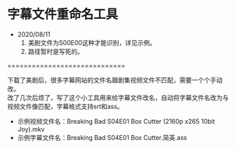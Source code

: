 # 字幕文件重命名工具
- 2020/08/11
  1. 美剧文件为S00E00这种才能识别，详见示例。
  2. 路径暂时是写死的。

=============================

下载了美剧后，很多字幕网站的文件名跟剧集视频文件不匹配，需要一个个手动改。<br>
改了几次后烦了，写了这个小工具用来给字幕文件改名，自动将字幕文件名改为与视频文件像匹配，字幕格式支持srt和ass。<br>
- 示例视频文件名：Breaking Bad S04E01 Box Cutter (2160p x265 10bit Joy).mkv<br>
- 示例字幕文件名：Breaking Bad S04E01 Box Cutter.简英.ass<br>
